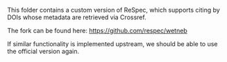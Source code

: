 
This folder contains a custom version of ReSpec, which supports
citing by DOIs whose metadata are retrieved via Crossref.

The fork can be found here:
https://github.com/respec/wetneb

If similar functionality is implemented upstream, we should be able
to use the official version again.

